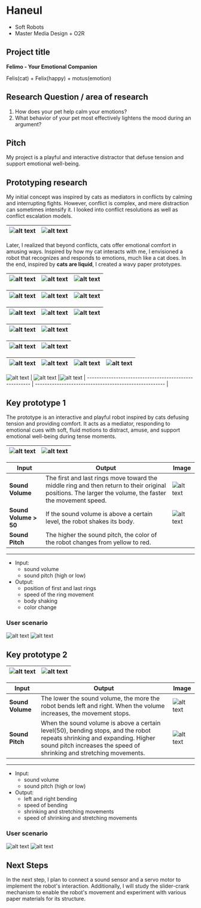 # Haneul

- Soft Robots
- Master Media Design + O2R

## Project title

<!-- Think a simple, straightforward title, can also be poetic or playful but keep it short. -->

**Felimo - Your Emotional Companion**

Felis(cat) + Felix(happy) + motus(emotion)

## Research Question / area of research

<!-- One or two sentences, describing questions that your project evokes. For example: "What new relationships can we have with traditional altars?" -->

1. How does your pet help calm your emotions?
2. What behavior of your pet most effectively lightens the mood during an argument?

## Pitch

<!-- One sentence to describe what is your concept. (~100 chars max) For example: "My project is a sound tapestry that records and transform human conversations".

- Key visual (from your 3D renderings or your paper prototypes)
- Optional second visual -->

My project is a playful and interactive distractor that defuse tension and support emotional well-being.

## Prototyping research

<!-- Describe in a short paragraph (~500 chars) the research that you have conducted around your prototypes. What were your intentions? What are the several forms you looked into? What were the different interactions you tried? Illustrate each method with corresponding photo, sketches, audio, movies, 3D visuals etc. You can put a lot of elements here, but please curate the most illustrative materials. -->

My initial concept was inspired by cats as mediators in conflicts by calming and interrupting fights. However, conflict is complex, and mere distraction can sometimes intensify it. I looked into conflict resolutions as well as conflict escalation models.

| ![alt text](../process/2024-11-11/images/image-3.png) | ![alt text](../process/2024-11-11/images/image-5.png) |
| :---------------------------------------------------: | :---------------------------------------------------: |

Later, I realized that beyond conflicts, cats offer emotional comfort in amusing ways. Inspired by how my cat interacts with me, I envisioned a robot that recognizes and responds to emotions, much like a cat does. In the end, inspired by **cats are liquid**, I created a wavy paper prototypes.

| ![alt text](../process/2024-11-20/images/image-5.png) | ![alt text](../process/2024-11-20/images/image-4.png) | ![alt text](../process/2024-11-20/images/image-3.png) |
| ----------------------------------------------------- | ----------------------------------------------------- | ----------------------------------------------------- |

| ![alt text](../process/2024-11-14/images/IMG_5591.png) | ![alt text](../process/2024-11-14/images/IMG_5592.png) | ![alt text](../process/2024-11-14/images/IMG_5593.png) |
| ------------------------------------------------------ | ------------------------------------------------------ | ------------------------------------------------------ |

| ![alt text](../process/2024-11-14/images/IMG_5588.png) | ![alt text](../process/2024-11-14/images/IMG_5589.png) | ![alt text](../process/2024-11-14/images/IMG_5590.png) |
| ------------------------------------------------------ | ------------------------------------------------------ | ------------------------------------------------------ |

| ![alt text](../process/2024-11-14/images/IMG_5586.png) | ![alt text](../process/2024-11-14/images/IMG_5587.png) |
| ------------------------------------------------------ | ------------------------------------------------------ |

| ![alt text](../process/2024-11-14/images/IMG_5584.png) | ![alt text](../process/2024-11-14/images/IMG_5585.png) |
| ------------------------------------------------------ | ------------------------------------------------------ |

| ![alt text](../process/2024-11-14/images/IMG_5609.png) | ![alt text](../process/2024-11-14/images/IMG_5610.png) | ![alt text](../process/2024-11-14/images/IMG_5613.png) | ![alt text](../process/2024-11-14/images/IMG_5612.png) |
| ------------------------------------------------------ | ------------------------------------------------------ | ------------------------------------------------------ | ------------------------------------------------------ |

![alt text](./images/IMG_5733.gif)
| ![alt text](../process/2024-11-21/images/IMG_5740.png) |![alt text](./images/image-4.gif)
| ------------------------------------------------------ | ------------------------------------------------------ |

## Key prototype 1

<!-- Short paragraph (~250 chars) describing the prototype and your concept, what it does, how does it act, why does it exist etc.

- One photo of the paper prototype (can be gif animation, or static)
- One 3D image
- (Optional) Audio
- (Optional) Video -->

The prototype is an interactive and playful robot inspired by cats defusing tension and providing comfort. It acts as a mediator, responding to emotional cues with soft, fluid motions to distract, amuse, and support emotional well-being during tense moments.

| ![alt text](./images/image-1.png) | ![alt text](./images/image-3.png) |
| --------------------------------- | --------------------------------- |

| **Input**             | **Output**                                                                                                                                              | **Image**                                 |
| --------------------- | ------------------------------------------------------------------------------------------------------------------------------------------------------- | ----------------------------------------- |
| **Sound Volume**      | The first and last rings move toward the middle ring and then return to their original positions. The larger the volume, the faster the movement speed. | ![alt text](./images/IMG_5832_SLOWER.gif) |
| **Sound Volume > 50** | If the sound volume is above a certain level, the robot shakes its body.                                                                                | ![alt text](./images/shaking.gif)         |
| **Sound Pitch**       | The higher the sound pitch, the color of the robot changes from yellow to red.                                                                          |                                           |

---

- Input:
  - sound volume
  - sound pitch (high or low)
- Output:
  - position of first and last rings
  - speed of the ring movement
  - body shaking
  - color change

### User scenario

<!-- - Your storyboard showing how your prototype can be used -->

![alt text](./images/scenario-1.png)
![alt text](./images/scenario-3.png)

## Key prototype 2

| ![alt text](./images/image-2.png) | ![alt text](./images/IMG_5833.jpg) |
| --------------------------------- | ---------------------------------- |

| **Input**        | **Output**                                                                                                                                                                                      | **Image**                                 |
| ---------------- | ----------------------------------------------------------------------------------------------------------------------------------------------------------------------------------------------- | ----------------------------------------- |
| **Sound Volume** | The lower the sound volume, the more the robot bends left and right. When the volume increases, the movement stops.                                                                             | ![alt text](./images/BENDING.gif)         |
| **Sound Pitch**  | When the sound volume is above a certain level(50), bending stops, and the robot repeats shrinking and expanding. Higher sound pitch increases the speed of shrinking and stretching movements. | ![alt text](./images/IMG_5838_SLOWER.gif) |

---

- Input:
  - sound volume
  - sound pitch (high or low)
- Output:
  - left and right bending
  - speed of bending
  - shrinking and stretching movements
  - speed of shrinking and stretching movements

### User scenario

![alt text](./images/scenario-2.png)
![alt text](./images/scenario-4.png)

## Next Steps

In the next step, I plan to connect a sound sensor and a servo motor to implement the robot's interaction. Additionally, I will study the slider-crank mechanism to enable the robot's movement and experiment with various paper materials for its structure.
